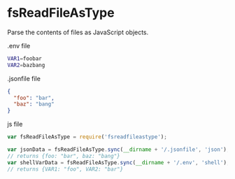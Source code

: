fsReadFileAsType
==============

Parse the contents of files as JavaScript objects.

.env file
```sh
VAR1=foobar
VAR2=bazbang
```

.jsonfile file
```json
{
  "foo": "bar",
  "baz": "bang"
}
```

js file
```js
var fsReadFileAsType = require('fsreadfileastype');

var jsonData = fsReadFileAsType.sync(__dirname + '/.jsonfile', 'json');
// returns {foo: "bar", baz: "bang"}
var shellVarData = fsReadFileAsType.sync(__dirname + '/.env', 'shell');
// returns {VAR1: "foo", VAR2: "bar"}
```
